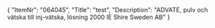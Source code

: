 {
  "ItemNr": "064045",
  "Title": "test",
  "Description": "ADVATE, pulv och vätska till inj-vätska, lösning 2000 IE Shire Sweden AB"
}